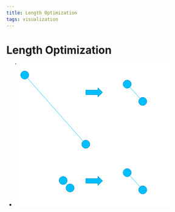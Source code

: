 ```yaml
---
title: Length Optimization
tags: visualization
---
```


# Length Optimization
- ![im](assets/Pasted%20Image%2020220418123246.png)






















































